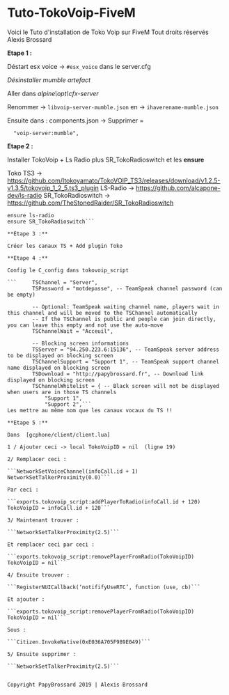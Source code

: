 # Tuto-TokoVoip-FiveM
Voici le Tuto d'installation de Toko Voip sur FiveM
Tout droits réservés Alexis Brossard


**Etape 1 :**

Déstart esx voice -> ```#esx_voice``` dans le server.cfg

*Désinstaller mumble artefact*

Aller dans *alpine\opt\cfx-server*

Renommer -> ```libvoip-server-mumble.json``` en -> ```ihaverename-mumble.json```

Ensuite dans :
components.json  -> Supprimer =

```  "voip-server:mumble",```

**Etape 2 :** 

Installer TokoVoip + Ls Radio plus SR_TokoRadioswitch et les **ensure**

Toko TS3 -> https://github.com/Itokoyamato/TokoVOIP_TS3/releases/download/v1.2.5-v1.3.5/tokovoip_1_2_5.ts3_plugin
LS-Radio -> https://github.com/alcapone-dev/ls-radio
SR_TokoRadioswitch -> https://github.com/TheStonedRaider/SR_TokoRadioswitch

```ensure tokovoip_script
ensure ls-radio
ensure SR_TokoRadioswitch```

**Etape 3 :** 

Créer les canaux TS + Add plugin Toko

**Etape 4 :** 

Config le C_config dans tokovoip_script

```		TSChannel = "Server",
		TSPassword = "motdepasse", -- TeamSpeak channel password (can be empty)

		-- Optional: TeamSpeak waiting channel name, players wait in this channel and will be moved to the TSChannel automatically
		-- If the TSChannel is public and people can join directly, you can leave this empty and not use the auto-move
		TSChannelWait = "Acceuil",

		-- Blocking screen informations
		TSServer = "94.250.223.6:15136", -- TeamSpeak server address to be displayed on blocking screen
		TSChannelSupport = "Support 1", -- TeamSpeak support channel name displayed on blocking screen
		TSDownload = "http://papybrossard.fr", -- Download link displayed on blocking screen
		TSChannelWhitelist = { -- Black screen will not be displayed when users are in those TS channels
			"Support 1",
			"Support 2",```
Les mettre au même nom que les canaux vocaux du TS !!

**Etape 5 :**

Dans  [gcphone/client/client.lua]

1 / Ajouter ceci -> local TokoVoipID = nil  (ligne 19)

2/ Remplacer ceci :

```NetworkSetVoiceChannel(infoCall.id + 1)
NetworkSetTalkerProximity(0.0)```

Par ceci : 

```exports.tokovoip_script:addPlayerToRadio(infoCall.id + 120)
TokoVoipID = infoCall.id + 120```

3/ Maintenant trouver : 

```NetworkSetTalkerProximity(2.5)```

Et remplacer ceci par ceci : 

```exports.tokovoip_script:removePlayerFromRadio(TokoVoipID)
TokoVoipID = nil```

4/ Ensuite trouver : 

```RegisterNUICallback(‘notififyUseRTC’, function (use, cb)```

Et ajouter :

```exports.tokovoip_script:removePlayerFromRadio(TokoVoipID)
TokoVoipID = nil```

Sous : 

```Citizen.InvokeNative(0xE036A705F989E049)```

5/ Ensuite supprimer :
 
```NetworkSetTalkerProximity(2.5)```


Copyright PapyBrossard 2019 | Alexis Brossard
